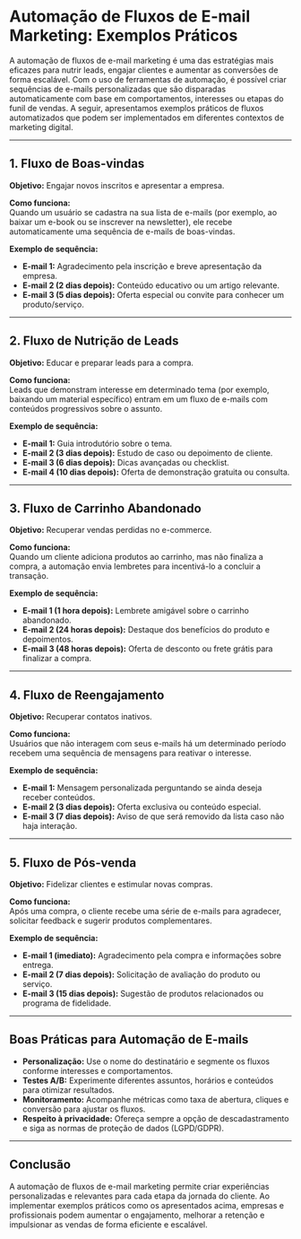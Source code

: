 
# Automação de Fluxos de E-mail Marketing: Exemplos Práticos

A automação de fluxos de e-mail marketing é uma das estratégias mais eficazes para nutrir leads, engajar clientes e aumentar as conversões de forma escalável. Com o uso de ferramentas de automação, é possível criar sequências de e-mails personalizadas que são disparadas automaticamente com base em comportamentos, interesses ou etapas do funil de vendas. A seguir, apresentamos exemplos práticos de fluxos automatizados que podem ser implementados em diferentes contextos de marketing digital.

---

## 1. Fluxo de Boas-vindas

**Objetivo:** Engajar novos inscritos e apresentar a empresa.

**Como funciona:**  
Quando um usuário se cadastra na sua lista de e-mails (por exemplo, ao baixar um e-book ou se inscrever na newsletter), ele recebe automaticamente uma sequência de e-mails de boas-vindas.

**Exemplo de sequência:**
- **E-mail 1:** Agradecimento pela inscrição e breve apresentação da empresa.
- **E-mail 2 (2 dias depois):** Conteúdo educativo ou um artigo relevante.
- **E-mail 3 (5 dias depois):** Oferta especial ou convite para conhecer um produto/serviço.

---

## 2. Fluxo de Nutrição de Leads

**Objetivo:** Educar e preparar leads para a compra.

**Como funciona:**  
Leads que demonstram interesse em determinado tema (por exemplo, baixando um material específico) entram em um fluxo de e-mails com conteúdos progressivos sobre o assunto.

**Exemplo de sequência:**
- **E-mail 1:** Guia introdutório sobre o tema.
- **E-mail 2 (3 dias depois):** Estudo de caso ou depoimento de cliente.
- **E-mail 3 (6 dias depois):** Dicas avançadas ou checklist.
- **E-mail 4 (10 dias depois):** Oferta de demonstração gratuita ou consulta.

---

## 3. Fluxo de Carrinho Abandonado

**Objetivo:** Recuperar vendas perdidas no e-commerce.

**Como funciona:**  
Quando um cliente adiciona produtos ao carrinho, mas não finaliza a compra, a automação envia lembretes para incentivá-lo a concluir a transação.

**Exemplo de sequência:**
- **E-mail 1 (1 hora depois):** Lembrete amigável sobre o carrinho abandonado.
- **E-mail 2 (24 horas depois):** Destaque dos benefícios do produto e depoimentos.
- **E-mail 3 (48 horas depois):** Oferta de desconto ou frete grátis para finalizar a compra.

---

## 4. Fluxo de Reengajamento

**Objetivo:** Recuperar contatos inativos.

**Como funciona:**  
Usuários que não interagem com seus e-mails há um determinado período recebem uma sequência de mensagens para reativar o interesse.

**Exemplo de sequência:**
- **E-mail 1:** Mensagem personalizada perguntando se ainda deseja receber conteúdos.
- **E-mail 2 (3 dias depois):** Oferta exclusiva ou conteúdo especial.
- **E-mail 3 (7 dias depois):** Aviso de que será removido da lista caso não haja interação.

---

## 5. Fluxo de Pós-venda

**Objetivo:** Fidelizar clientes e estimular novas compras.

**Como funciona:**  
Após uma compra, o cliente recebe uma série de e-mails para agradecer, solicitar feedback e sugerir produtos complementares.

**Exemplo de sequência:**
- **E-mail 1 (imediato):** Agradecimento pela compra e informações sobre entrega.
- **E-mail 2 (7 dias depois):** Solicitação de avaliação do produto ou serviço.
- **E-mail 3 (15 dias depois):** Sugestão de produtos relacionados ou programa de fidelidade.

---

## Boas Práticas para Automação de E-mails

- **Personalização:** Use o nome do destinatário e segmente os fluxos conforme interesses e comportamentos.
- **Testes A/B:** Experimente diferentes assuntos, horários e conteúdos para otimizar resultados.
- **Monitoramento:** Acompanhe métricas como taxa de abertura, cliques e conversão para ajustar os fluxos.
- **Respeito à privacidade:** Ofereça sempre a opção de descadastramento e siga as normas de proteção de dados (LGPD/GDPR).

---

## Conclusão

A automação de fluxos de e-mail marketing permite criar experiências personalizadas e relevantes para cada etapa da jornada do cliente. Ao implementar exemplos práticos como os apresentados acima, empresas e profissionais podem aumentar o engajamento, melhorar a retenção e impulsionar as vendas de forma eficiente e escalável.
```
